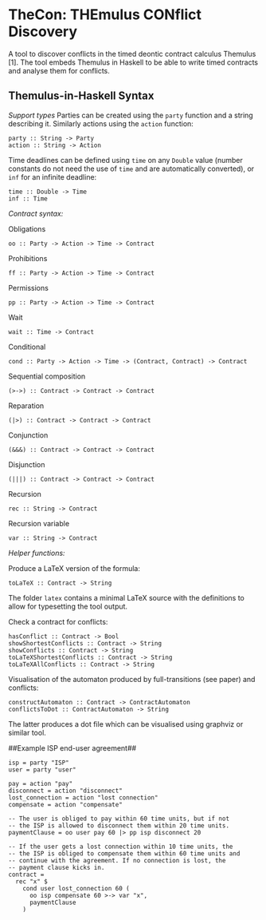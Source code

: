 # TheCon: THEmulus CONflict Discovery
A tool to discover conflicts in the timed deontic contract calculus Themulus [1]. The tool embeds Themulus in Haskell to be able to write timed contracts and analyse them for conflicts.

## Themulus-in-Haskell Syntax

*Support types*
Parties can be created using the `party` function and a string describing it. Similarly actions using the `action` function:
```
party :: String -> Party
action :: String -> Action
```
Time deadlines can be defined using `time` on any `Double` value (number constants do not need the use of `time` and are automatically converted), or `inf` for an infinite deadline:
```
time :: Double -> Time
inf :: Time
```
*Contract syntax:*

Obligations
```
oo :: Party -> Action -> Time -> Contract
```
Prohibitions
```
ff :: Party -> Action -> Time -> Contract
```
Permissions
```
pp :: Party -> Action -> Time -> Contract
```
Wait
```
wait :: Time -> Contract
```
Conditional
```
cond :: Party -> Action -> Time -> (Contract, Contract) -> Contract
```
Sequential composition 
```
(>->) :: Contract -> Contract -> Contract
```
Reparation 
```
(|>) :: Contract -> Contract -> Contract
```
Conjunction
```
(&&&) :: Contract -> Contract -> Contract
```
Disjunction
```
(|||) :: Contract -> Contract -> Contract
```
Recursion
```
rec :: String -> Contract
```
Recursion variable
```
var :: String -> Contract
```

*Helper functions:*

Produce a LaTeX version of the formula:
```
toLaTeX :: Contract -> String
```
The folder `latex` contains a minimal LaTeX source with the definitions to allow for typesetting the tool output. 

Check a contract for conflicts:
```
hasConflict :: Contract -> Bool
showShortestConflicts :: Contract -> String
showConflicts :: Contract -> String
toLaTeXShortestConflicts :: Contract -> String
toLaTeXAllConflicts :: Contract -> String
```
Visualisation of the automaton produced by full-transitions (see paper)  and conflicts:
```
constructAutomaton :: Contract -> ContractAutomaton
conflictsToDot :: ContractAutomaton -> String
```
The latter produces a dot file which can be visualised using graphviz or similar tool.

##Example ISP end-user agreement##
```
isp = party "ISP"
user = party "user"

pay = action "pay"
disconnect = action "disconnect"
lost_connection = action "lost connection"
compensate = action "compensate"

-- The user is obliged to pay within 60 time units, but if not
-- the ISP is allowed to disconnect them within 20 time units.
paymentClause = oo user pay 60 |> pp isp disconnect 20

-- If the user gets a lost connection within 10 time units, the 
-- the ISP is obliged to compensate them within 60 time units and
-- continue with the agreement. If no connection is lost, the 
-- payment clause kicks in.
contract = 
  rec "x" $ 
    cond user lost_connection 60 (
      oo isp compensate 60 >-> var "x", 
      paymentClause
    )
```
